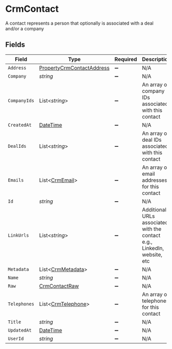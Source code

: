 # CrmContact

A contact represents a person that optionally is associated with a deal and/or a company


## Fields

| Field                                                                                 | Type                                                                                  | Required                                                                              | Description                                                                           |
| ------------------------------------------------------------------------------------- | ------------------------------------------------------------------------------------- | ------------------------------------------------------------------------------------- | ------------------------------------------------------------------------------------- |
| `Address`                                                                             | [PropertyCrmContactAddress](../../Models/Components/PropertyCrmContactAddress.md)     | :heavy_minus_sign:                                                                    | N/A                                                                                   |
| `Company`                                                                             | *string*                                                                              | :heavy_minus_sign:                                                                    | N/A                                                                                   |
| `CompanyIds`                                                                          | List<*string*>                                                                        | :heavy_minus_sign:                                                                    | An array of company IDs associated with this contact                                  |
| `CreatedAt`                                                                           | [DateTime](https://learn.microsoft.com/en-us/dotnet/api/system.datetime?view=net-5.0) | :heavy_minus_sign:                                                                    | N/A                                                                                   |
| `DealIds`                                                                             | List<*string*>                                                                        | :heavy_minus_sign:                                                                    | An array of deal IDs associated with this contact                                     |
| `Emails`                                                                              | List<[CrmEmail](../../Models/Components/CrmEmail.md)>                                 | :heavy_minus_sign:                                                                    | An array of email addresses for this contact                                          |
| `Id`                                                                                  | *string*                                                                              | :heavy_minus_sign:                                                                    | N/A                                                                                   |
| `LinkUrls`                                                                            | List<*string*>                                                                        | :heavy_minus_sign:                                                                    | Additional URLs associated with the contact e.g., LinkedIn, website, etc              |
| `Metadata`                                                                            | List<[CrmMetadata](../../Models/Components/CrmMetadata.md)>                           | :heavy_minus_sign:                                                                    | N/A                                                                                   |
| `Name`                                                                                | *string*                                                                              | :heavy_minus_sign:                                                                    | N/A                                                                                   |
| `Raw`                                                                                 | [CrmContactRaw](../../Models/Components/CrmContactRaw.md)                             | :heavy_minus_sign:                                                                    | N/A                                                                                   |
| `Telephones`                                                                          | List<[CrmTelephone](../../Models/Components/CrmTelephone.md)>                         | :heavy_minus_sign:                                                                    | An array of telephones for this contact                                               |
| `Title`                                                                               | *string*                                                                              | :heavy_minus_sign:                                                                    | N/A                                                                                   |
| `UpdatedAt`                                                                           | [DateTime](https://learn.microsoft.com/en-us/dotnet/api/system.datetime?view=net-5.0) | :heavy_minus_sign:                                                                    | N/A                                                                                   |
| `UserId`                                                                              | *string*                                                                              | :heavy_minus_sign:                                                                    | N/A                                                                                   |